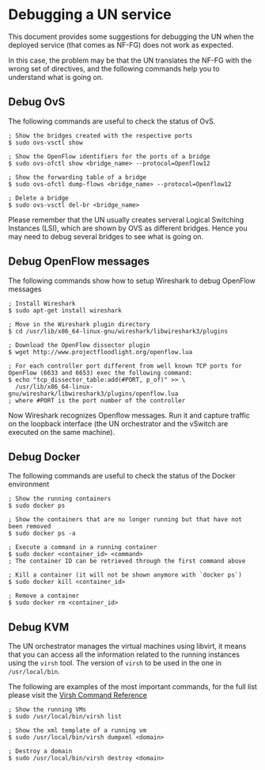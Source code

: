 # Debugging a UN service

This document provides some suggestions for debugging the UN when the
deployed service (that comes as NF-FG) does not work as expected.

In this case, the problem may be that the UN translates the NF-FG with
the wrong set of directives, and the following commands help you to
understand what is going on.


## Debug OvS

The following commands are useful to check the status of OvS.

    ; Show the bridges created with the respective ports
    $ sudo ovs-vsctl show

    ; Show the OpenFlow identifiers for the ports of a bridge
    $ sudo ovs-ofctl show <bridge_name> --protocol=Openflow12

    ; Show the forwarding table of a bridge
    $ sudo ovs-ofctl dump-flows <bridge_name> --protocol=Openflow12

    ; Delete a bridge
    $ sudo ovs-vsctl del-br <bridge_name>

Please remember that the UN usually creates serveral Logical
Switching Instances (LSI), which are shown by OVS as different
bridges. Hence you may need to debug several bridges to see what
is going on.


## Debug OpenFlow messages

The following commands show how to setup Wireshark to debug OpenFlow messages

	; Install Wireshark
	$ sudo apt-get install wireshark

	; Move in the Wireshark plugin directory
	$ cd /usr/lib/x86_64-linux-gnu/wireshark/libwireshark3/plugins

	; Download the OpenFlow dissector plugin
	$ wget http://www.projectfloodlight.org/openflow.lua

	; For each controller port different from well known TCP ports for
	OpenFlow (6633 and 6653) exec the following command:
	$ echo "tcp_dissector_table:add(#PORT, p_of)" >> \
	  /usr/lib/x86_64-linux-gnu/wireshark/libwireshark3/plugins/openflow.lua
	; where #PORT is the port number of the controller

Now Wireshark recognizes Openflow messages.
Run it and capture traffic on the loopback interface (the UN orchestrator and the vSwitch are executed on the same machine).


## Debug Docker

The following commands are useful to check the status of the Docker environment

    ; Show the running containers
    $ sudo docker ps

    ; Show the containers that are no longer running but that have not been removed
    $ sudo docker ps -a

    ; Execute a command in a running container
    $ sudo docker <container_id> <command>
    ; The container ID can be retrieved through the first command above

    ; Kill a container (it will not be shown anymore with `docker ps`)
    $ sudo docker kill <container_id>

    ; Remove a container
    $ sudo docker rm <container_id>


## Debug KVM

The UN orchestrator manages the virtual machines using libvirt, it means that you can access all the information related to the running instances using the `virsh` tool.
The version of `virsh` to be used in the one in `/usr/local/bin`.

The following are examples of the most important commands, for the full list please visit the [Virsh Command Reference](http://libvirt.org/sources/virshcmdref/html/)

    ; Show the running VMs
    $ sudo /usr/local/bin/virsh list

    ; Show the xml template of a running vm
    $ sudo /usr/local/bin/virsh dumpxml <domain>

    ; Destroy a domain
    $ sudo /usr/local/bin/virsh destroy <domain>
